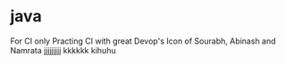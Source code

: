 # java
For CI only
Practing CI with great Devop's Icon of Sourabh, Abinash and Namrata
jjjjjjjjj
kkkkkk
kihuhu

